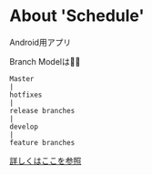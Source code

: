 # About 'Schedule'

Android用アプリ

Branch Modelは🔻🔻

```
Master
|
hotfixes
|
release branches
|
develop
|
feature branches
```

[詳しくはここを参照](https://qiita.com/homhom44/items/9f13c646fa2619ae63d0#%E3%83%AA%E3%83%AA%E3%83%BC%E3%82%B9%E3%83%96%E3%83%A9%E3%83%B3%E3%83%81%E3%81%AE%E4%BD%9C%E6%88%90)
